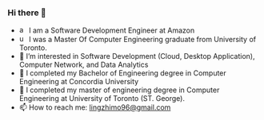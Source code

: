 ### Hi there 👋
- <img width="15" height="15" alt="amazon" src="https://github.com/user-attachments/assets/90c381d1-b4d9-462e-afab-83bd27c983bc" /> I am a Software Development Engineer at Amazon
- <img width="15" height="15" alt="uoft" src="https://github.com/user-attachments/assets/c82f8a73-a018-4bf2-ba46-a069d9a596d4" /> I was a Master Of Computer Engineering graduate from University of Toronto.
- 👀 I’m interested in Software Development (Cloud, Desktop Application), Computer Network, and Data Analytics
- 🌱 I completed my Bachelor of Engineering degree in Computer Engineering at Concordia University
- 🌱 I completed my master of engineering degree in Computer Engineering at University of Toronto (ST. George).
- 📫 How to reach me: lingzhimo96@gmail.com
<!--
-->
